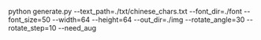 python generate.py --text_path=./txt/chinese_chars.txt --font_dir=./font --font_size=50 --width=64 --height=64 --out_dir=./img --rotate_angle=30 --rotate_step=10 --need_aug